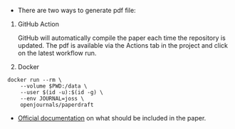 - There are two ways to generate pdf file:

1. GitHub Action

   GitHub will automatically compile the paper each time the repository is updated. The pdf is available via the Actions tab in the project and click on the latest workflow run.

2. Docker
```
docker run --rm \
    --volume $PWD:/data \
    --user $(id -u):$(id -g) \
    --env JOURNAL=joss \
    openjournals/paperdraft
```

- [Official documentation](https://joss.readthedocs.io/en/latest/submitting.html#what-should-my-paper-contain) on what should be included in the paper.

